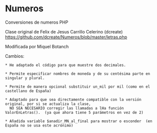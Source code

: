 Numeros
=======

Conversiones de numeros PHP

Clase original de Felix de Jesus Carrillo Celerino (dcreate)
	https://github.com/dcreate/Numeros/blob/master/letras.php


Modificada por Miquel Botanch

Cambios:

 	* He adaptado el código para que muestre dos decimales.

 	* Permite especificar nombres de moneda y de su centésima parte en singular y plural.

 	* Permite de manera opcional substituir un_mil por mil (como en el castellano de España)

 	* Adaptado para que sea directamente compatible con la versión original, por si se actualiza la clase,
 	  NO SEA NECESARIO corregir las llamadas a lHa función ValorEnLetras().  (ya que ahora tiene 5 parámetros en vez de 2)

 	* Añadida variable $anadir_MN_al_final para mostrar o esconder  (en España no se usa este acrónimo)

